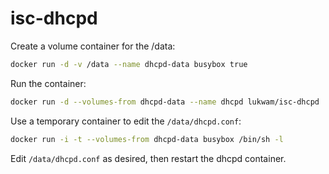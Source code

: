 isc-dhcpd
=========

Create a volume container for the /data:

```bash
docker run -d -v /data --name dhcpd-data busybox true
```

Run the container:

```bash
docker run -d --volumes-from dhcpd-data --name dhcpd lukwam/isc-dhcpd
```

Use a temporary container to edit the ``/data/dhcpd.conf``:

```bash
docker run -i -t --volumes-from dhcpd-data busybox /bin/sh -l
```

Edit ``/data/dhcpd.conf`` as desired, then restart the dhcpd container.
